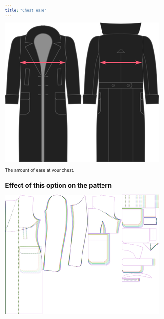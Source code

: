 ```yaml
---
title: "Chest ease"
---
```


![Chest ease](./chestease.svg)

The amount of ease at your chest.

## Effect of this option on the pattern

![This image shows the effect of this option by superimposing several variants that have a different value for this option](carlton_chestease_sample.svg "Effect of this option on the pattern")
